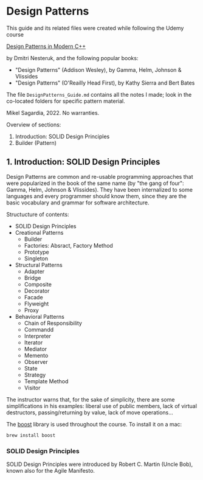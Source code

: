 # Design Patterns

This guide and its related files were created while following the Udemy course

[Design Patterns in Modern C++](https://www.udemy.com/course/patterns-cplusplus/)

by Dmitri Nesteruk, and the following popular books:

- "Design Patterns" (Addison Wesley), by Gamma, Helm, Johnson & Vlissides
- "Design Patterns" (O'Reailly Head First), by Kathy Sierra and Bert Bates

The file `DesignPatterns_Guide.md` contains all the notes I made; look in the co-located folders for specific pattern material.

Mikel Sagardia, 2022.
No warranties.

Overview of sections:
1. Introduction: SOLID Design Principles
2. Builder (Pattern)


## 1. Introduction: SOLID Design Principles

Design Patterns are common and re-usable programming approaches that were popularized in the book of the same name (by "the gang of four": Gamma, Helm, Johnson & Vlissides).
They have been internalized to some languages and every programmer should know them, since they are the basic vocabulary and grammar for software architecture.

Structucture of contents:
- SOLID Design Principles
- Creational Patterns
  - Builder
  - Factories: Absract, Factory Method
  - Prototype
  - Singleton
- Structural Patterns
  - Adapter
  - Bridge
  - Composite
  - Decorator
  - Facade
  - Flyweight
  - Proxy
- Behavioral Patterns
  - Chain of Responsibility
  - Commandd
  - Interpreter
  - Iterator
  - Mediator
  - Memento
  - Observer
  - State
  - Strategy
  - Template Method
  - Visitor

The instructor warns that, for the sake of simplicity, there are some simplifications in his examples: liberal use of public members, lack of virtual destructors, passing/returning by value, lack of move operations...

The [boost]() library is used throughout the course. To install it on a mac:

```bash
brew install boost
```
### SOLID Design Principles

SOLID Design Principles were introduced by Robert C. Martin (Uncle Bob), known also for the Agile Manifesto.

